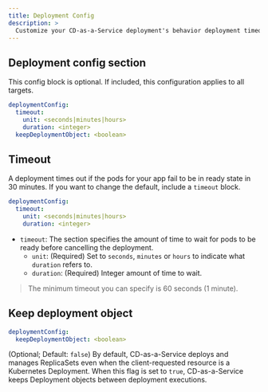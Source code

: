 ```yaml
---
title: Deployment Config
description: >
  Customize your CD-as-a-Service deployment's behavior deployment timeout and `keepDeploymentObject` settings.
---
```


## Deployment config section

This config block is optional. If included, this configuration applies to all targets.

```yaml
deploymentConfig:
  timeout:
    unit: <seconds|minutes|hours>
    duration: <integer>
  keepDeploymentObject: <boolean> 
```

## Timeout

A deployment times out if the pods for your app fail to be in ready state in 30 minutes. If you want to change the default, include a `timeout` block.

```yaml
deploymentConfig:
  timeout:
    unit: <seconds|minutes|hours>
    duration: <integer>
```

- `timeout`: The section specifies the amount of time to wait for pods to be ready before cancelling the deployment.
   - `unit`: (Required) Set to `seconds`, `minutes` or `hours` to indicate what `duration` refers to.
   - `duration`: (Required) Integer amount of time to wait.

>The minimum timeout you can specify is 60 seconds (1 minute).

## Keep deployment object

```yaml
deploymentConfig:
  keepDeploymentObject: <boolean> 
```

(Optional; Default: `false`) By default, CD-as-a-Service deploys and manages ReplicaSets even when the client-requested resource is a Kubernetes Deployment. When this flag is set to `true`, CD-as-a-Service keeps Deployment objects between deployment executions. 

